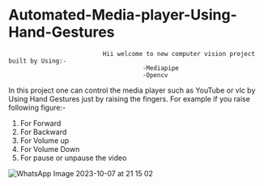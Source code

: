 # Automated-Media-player-Using-Hand-Gestures
                              Hii welcome to new computer vision project built by Using:-
                                         -Mediapipe
                                         -Opencv

In this project one can control the media player such as YouTube or vlc by Using Hand Gestures
just by raising the fingers.
For example if you raise following figure:-
1. For Forward
2. For Backward
3. For Volume up
4. For Volume Down
5. For pause or unpause the video


![WhatsApp Image 2023-10-07 at 21 15 02](https://github.com/parvathinathan2002/Automated-Media-player-Using-Hand-Gestures/assets/122083388/71ab9869-dd16-46a3-9029-a9a8183fd6b8)
